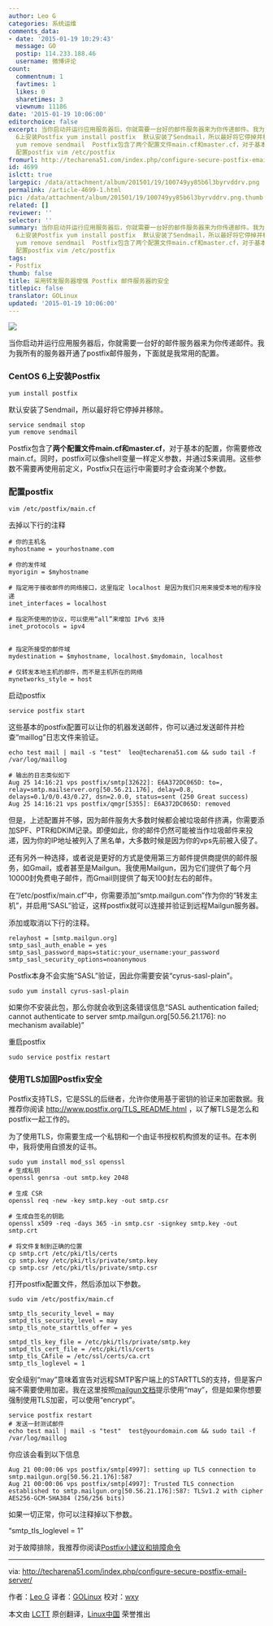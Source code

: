 ```yaml
---
author: Leo G
categories: 系统运维
comments_data:
- date: '2015-01-19 10:29:43'
  message: GO
  postip: 114.233.188.46
  username: 微博评论
count:
  commentnum: 1
  favtimes: 1
  likes: 0
  sharetimes: 3
  viewnum: 11186
date: '2015-01-19 10:06:00'
editorchoice: false
excerpt: 当你启动并运行应用服务器后，你就需要一台好的邮件服务器来为你传递邮件。我为我所有的服务器开通了postfix邮件服务，下面就是我常用的配置。 CentOS
  6上安装Postfix yum install postfix  默认安装了Sendmail，所以最好将它停掉并移除。 service sendmail stop
  yum remove sendmail  Postfix包含了两个配置文件main.cf和master.cf，对于基本的配置，你需要修改main.cf。同时，postfix可以像shell变量一样定义参数，并通过$来调用。这些参数不需要再使用前定义，Postfix只在运行中需要时才会查询某个参数。
  配置postfix vim /etc/postfix
fromurl: http://techarena51.com/index.php/configure-secure-postfix-email-server/
id: 4699
islctt: true
largepic: /data/attachment/album/201501/19/100749yy85b6l3byrvddrv.png
permalink: /article-4699-1.html
pic: /data/attachment/album/201501/19/100749yy85b6l3byrvddrv.png.thumb.jpg
related: []
reviewer: ''
selector: ''
summary: 当你启动并运行应用服务器后，你就需要一台好的邮件服务器来为你传递邮件。我为我所有的服务器开通了postfix邮件服务，下面就是我常用的配置。 CentOS
  6上安装Postfix yum install postfix  默认安装了Sendmail，所以最好将它停掉并移除。 service sendmail stop
  yum remove sendmail  Postfix包含了两个配置文件main.cf和master.cf，对于基本的配置，你需要修改main.cf。同时，postfix可以像shell变量一样定义参数，并通过$来调用。这些参数不需要再使用前定义，Postfix只在运行中需要时才会查询某个参数。
  配置postfix vim /etc/postfix
tags:
- Postfix
thumb: false
title: 采用转发服务器增强 Postfix 邮件服务器的安全
titlepic: false
translator: GOLinux
updated: '2015-01-19 10:06:00'
---
```


![](/data/attachment/album/201501/19/100749yy85b6l3byrvddrv.png)


当你启动并运行应用服务器后，你就需要一台好的邮件服务器来为你传递邮件。我为我所有的服务器开通了postfix邮件服务，下面就是我常用的配置。


### CentOS 6上安装Postfix



```
yum install postfix

```

默认安装了Sendmail，所以最好将它停掉并移除。



```
service sendmail stop
yum remove sendmail

```

Postfix包含了**两个配置文件main.cf和master.cf**，对于基本的配置，你需要修改main.cf。同时，postfix可以像shell变量一样定义参数，并通过$来调用。这些参数不需要再使用前定义，Postfix只在运行中需要时才会查询某个参数。


### 配置postfix



```
vim /etc/postfix/main.cf

```

去掉以下行的注释



```
# 你的主机名
myhostname = yourhostname.com

# 你的发件域
myorigin = $myhostname

# 指定用于接收邮件的网络接口，这里指定 localhost 是因为我们只用来接受本地的程序投递
inet_interfaces = localhost

# 指定所使用的协议，可以使用“all”来增加 IPv6 支持
inet_protocols = ipv4


# 指定所接受的邮件域    
mydestination = $myhostname, localhost.$mydomain, localhost

# 仅转发本地主机的邮件，而不是主机所在的网络
mynetworks_style = host

```

启动postfix



```
service postfix start

```

这些基本的postfix配置可以让你的机器发送邮件，你可以通过发送邮件并检查“maillog”日志文件来验证。



```
echo test mail | mail -s "test"  leo@techarena51.com && sudo tail -f /var/log/maillog

# 输出的日志类似如下
Aug 25 14:16:21 vps postfix/smtp[32622]: E6A372DC065D: to=, relay=smtp.mailserver.org[50.56.21.176], delay=0.8, delays=0.1/0/0.43/0.27, dsn=2.0.0, status=sent (250 Great success)
Aug 25 14:16:21 vps postfix/qmgr[5355]: E6A372DC065D: removed

```

但是，上述配置并不够，因为邮件服务大多数时候都会被垃圾邮件挤满，你需要添加SPF、PTR和DKIM记录。即便如此，你的邮件仍然可能被当作垃圾邮件来投递，因为你的IP地址被列入了黑名单，大多数时候是因为你的vps先前被入侵了。


还有另外一种选择，或者说是更好的方式是使用第三方邮件提供商提供的邮件服务，如Gmail，或者甚至是Mailgun。我使用Mailgun，因为它们提供了每个月10000封免费电子邮件，而Gmail则提供了每天100封左右的邮件。


在“/etc/postfix/main.cf”中，你需要添加“smtp.mailgun.com”作为你的“转发主机”，并启用“SASL”验证，这样postfix就可以连接并验证到远程Mailgun服务器。


添加或取消以下行的注释。



```
relayhost = [smtp.mailgun.org]
smtp_sasl_auth_enable = yes
smtp_sasl_password_maps=static:your_username:your_password
smtp_sasl_security_options=noanonymous

```

Postfix本身不会实施“SASL”验证，因此你需要安装“cyrus-sasl-plain”。



```
sudo yum install cyrus-sasl-plain

```

如果你不安装此包，那么你就会收到这条错误信息“SASL authentication failed; cannot authenticate to server smtp.mailgun.org[50.56.21.176]: no mechanism available)”


重启postfix



```
sudo service postfix restart

```

### 使用TLS加固Postfix安全


Postfix支持TLS，它是SSL的后继者，允许你使用基于密钥的验证来加密数据。我推荐你阅读 <http://www.postfix.org/TLS_README.html> ，以了解TLS是怎么和postfix一起工作的。


为了使用TLS，你需要生成一个私钥和一个由证书授权机构颁发的证书。在本例中，我将使用自颁发的证书。



```
sudo yum install mod_ssl openssl
# 生成私钥 
openssl genrsa -out smtp.key 2048 

# 生成 CSR 
openssl req -new -key smtp.key -out smtp.csr

# 生成自签名的钥匙
openssl x509 -req -days 365 -in smtp.csr -signkey smtp.key -out smtp.crt

# 将文件复制到正确的位置
cp smtp.crt /etc/pki/tls/certs
cp smtp.key /etc/pki/tls/private/smtp.key
cp smtp.csr /etc/pki/tls/private/smtp.csr

```

打开postfix配置文件，然后添加以下参数。



```
sudo vim /etc/postfix/main.cf

smtp_tls_security_level = may
smtpd_tls_security_level = may
smtp_tls_note_starttls_offer = yes

smtpd_tls_key_file = /etc/pki/tls/private/smtp.key
smtpd_tls_cert_file = /etc/pki/tls/certs
smtp_tls_CAfile = /etc/ssl/certs/ca.crt
smtp_tls_loglevel = 1

```

安全级别“may”意味着宣告对远程SMTP客户端上的STARTTLS的支持，但是客户端不需要使用加密。我在这里按照[mailgun文档](http://documentation.mailgun.com/user_manual.html#smtp-relay)提示使用“may”，但是如果你想要强制使用TLS加密，可以使用“encrypt”。



```
service postfix restart
# 发送一封测试邮件
echo test mail | mail -s "test"  test@yourdomain.com && sudo tail -f /var/log/maillog

```

你应该会看到以下信息



```
Aug 21 00:00:06 vps postfix/smtp[4997]: setting up TLS connection to smtp.mailgun.org[50.56.21.176]:587
Aug 21 00:00:06 vps postfix/smtp[4997]: Trusted TLS connection established to smtp.mailgun.org[50.56.21.176]:587: TLSv1.2 with cipher AES256-GCM-SHA384 (256/256 bits)

```

如果一切正常，你可以注释掉以下参数。


“smtp\_tls\_loglevel = 1”


对于故障排除，我推荐你阅读[Postfix小建议和排障命令](http://techarena51.com/index.php/postfix-configuration-and-explanation-of-parameters/)




---


via: <http://techarena51.com/index.php/configure-secure-postfix-email-server/>


作者：[Leo G](http://techarena51.com/) 译者：[GOLinux](https://github.com/GOLinux) 校对：[wxy](https://github.com/wxy)


本文由 [LCTT](https://github.com/LCTT/TranslateProject) 原创翻译，[Linux中国](http://linux.cn/) 荣誉推出